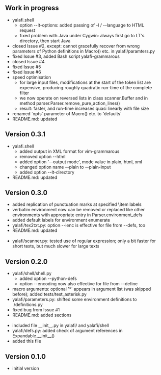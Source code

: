Work in progress
----------------
- yalafi.shell
    - option --lt-options: added passing of -l / --language to HTML request
    - fixed problem with Java under Cygwin: always first go to LT's
      directory, then start Java
- closed Issue #2, except: cannot gracefully recover from wrong parameters
  of Python definitions in Macro() etc. in yalafi/paramters.py
- fixed Issue #3, added Bash script yalafi-grammarous
- closed Issue #4
- fixed Issue #5
- fixed Issue #6
- speed optimisation
    - for large input files, modifications at the start of the token list are
      expensive, producing roughly quadratic run-time of the complete filter
    - we now operate on reversed lists in class scanner.Buffer and in method
      parser.Parser.remove\_pure\_action\_lines()
    - result: faster, and run-time increases quasi linearly with file size
- renamed 'opts' parameter of Macro() etc. to 'defaults'
- README.md: updated

Version 0.3.1
-------------
- yalafi.shell
    - added output in XML format for vim-grammarous
    - removed option --html
    - added option '--output mode', mode value in plain, html, xml
    - changed option name --plain to --plain-input
    - added option --lt-directory
- README.md: updated

Version 0.3.0
-------------
- added replication of punctuation marks at specified \\item labels
- verbatim environment now can be removed or replaced like other environments
  with appropriate entry in Parser.environment\_defs
- added default labels for environment enumerate
- yalafi/tex2txt.py: option --ienc is effective for file from --defs, too
- README.md: updated
  <br><br>
- yalafi/scanner.py: tested use of regular expression; only a bit faster for
  short texts, but much slower for large texts

Version 0.2.0
-------------
- yalafi/shell/shell.py
    - added option --python-defs
    - option --encoding now also effective for file from --define
- macro arguments: optional '*' appears in argument list (was skipped before);
  added tests/test\_asterisk.py
- yalafi/parameters.py: shifted some environment definitions
  to ./definitions.py
- fixed bug from Issue #1
- README.md: added sections
  <br><br>
- included file \_\_init\_\_.py in yalafi/ and yalafi/shell
- yalafi/defs.py: added check of argument references in
  Expandable.\_\_init\_\_()
- added this file

Version 0.1.0
-------------
- initial version

